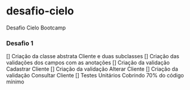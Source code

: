 # desafio-cielo
Desafio Cielo Bootcamp

### Desafio 1

[] Criação da classe abstrata Cliente e duas subclasses
[] Criação das validações dos campos com as anotações 
[] Criação da validação Cadastrar Cliente
[] Criação da validação Alterar Cliente
[] Criação da validação Consultar Cliente
[] Testes Unitários Cobrindo 70% do código mínimo

